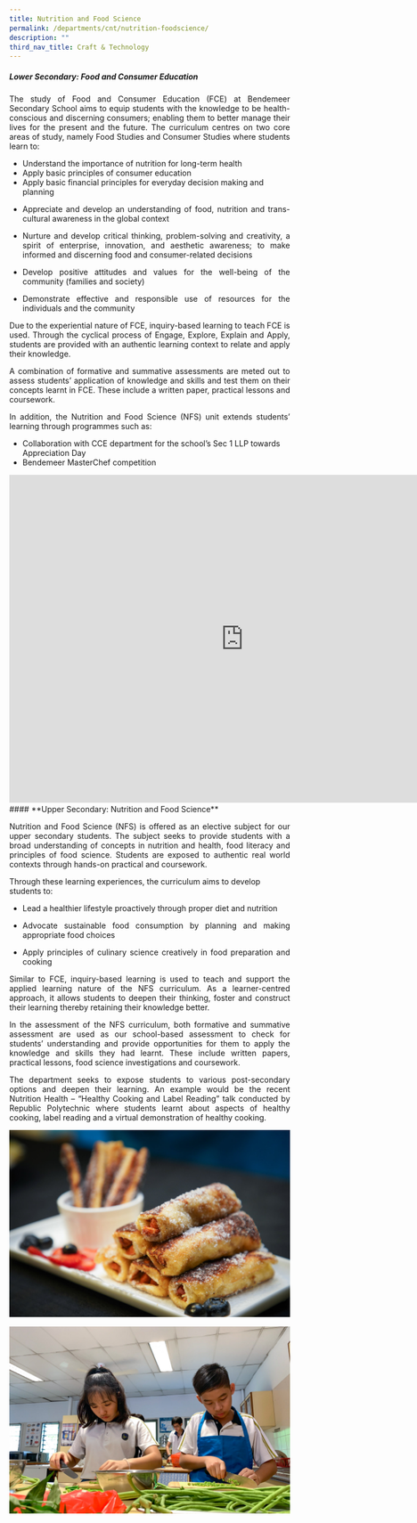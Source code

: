```yaml
---
title: Nutrition and Food Science
permalink: /departments/cnt/nutrition-foodscience/
description: ""
third_nav_title: Craft & Technology
---
```

<style>
.google-slides-container{ position: relative; width: 100%; padding-top: 72%; overflow: hidden; } .google-slides-container iframe{ position: absolute; top: 0; left: 0; width: 100%; height: 100%; }
</style>

##### **Lower Secondary: Food and Consumer Education** 
 
<p style="text-align:justify">The study of Food and Consumer Education (FCE) at Bendemeer Secondary School aims to equip students with the knowledge to be health-conscious and discerning consumers; enabling them to better manage their lives for the present and the future. The curriculum centres on two core areas of study, namely Food Studies and Consumer Studies where students learn to: </p>
 
* Understand the importance of nutrition for long-term health 
* Apply basic principles of consumer education 
* Apply basic financial principles for everyday decision making and planning 
* <p style="text-align:justify">Appreciate and develop an understanding of food, nutrition and trans-cultural awareness in the global context </p>
* <p style="text-align:justify">Nurture and develop critical thinking, problem-solving and creativity, a spirit of enterprise, innovation, and aesthetic awareness; to make informed and discerning food and consumer-related decisions </p>
* <p style="text-align:justify">Develop positive attitudes and values for the well-being of the community (families and society) </p>
* <p style="text-align:justify">Demonstrate effective and responsible use of resources for the individuals and the community</p>
 
<p style="text-align:justify">Due to the experiential nature of FCE, inquiry-based learning to teach FCE is used. Through the cyclical process of Engage, Explore, Explain and Apply, students are provided with an authentic learning context to relate and apply their knowledge.</p>
 
<p style="text-align:justify">A combination of formative and summative assessments are meted out to assess students’ application of knowledge and skills and test them on their concepts learnt in FCE. These include a written paper, practical lessons and coursework. </p>
 
<p style="text-align:justify">In addition, the Nutrition and Food Science (NFS) unit extends students’ learning through programmes such as: </p>

* Collaboration with CCE department for the school’s Sec 1 LLP towards Appreciation Day
* Bendemeer MasterChef competition 


<iframe src="https://docs.google.com/presentation/d/e/2PACX-1vSW2Kg-T7i-hYJ9msKlHx6zTTmeoxI8S1O-nnr-lxYatsAl_ER7CEGPiLUH2WxXRWsoNlL5WWSvQEHI/embed?start=false&loop=true&delayms=3000" frameborder="0" width="840" height="589" allowfullscreen="true">
</iframe>
#### **Upper Secondary: Nutrition and Food Science**
 
<p style="text-align:justify">Nutrition and Food Science (NFS) is offered as an elective subject for our upper secondary students. The subject seeks to provide students with a broad understanding of concepts in nutrition and health, food literacy and principles of food science. Students are exposed to authentic real world contexts through hands-on practical and coursework. </p>

Through these learning experiences, the curriculum aims to develop students to:

* <p style="text-align:justify">Lead a healthier lifestyle proactively through proper diet and nutrition</p>
* <p style="text-align:justify">Advocate sustainable food consumption by planning and making appropriate food choices</p>
* <p style="text-align:justify">Apply principles of culinary science creatively in food preparation and cooking</p>

<p style="text-align:justify">Similar to FCE, inquiry-based learning is used to teach and support the applied learning nature of the NFS curriculum. As a learner-centred approach, it allows students to deepen their thinking, foster and construct their learning thereby retaining their knowledge better. </p>
 
<p style="text-align:justify">In the assessment of the NFS curriculum, both formative and summative assessment are used as our school-based assessment to check for students’ understanding and provide opportunities for them to apply the knowledge and skills they had learnt. These include written papers, practical lessons, food science investigations and coursework. </p>
 
<p style="text-align:justify">The department seeks to expose students to various post-secondary options and deepen their learning. An example would be the recent Nutrition Health – “Healthy Cooking and Label Reading” talk conducted by Republic Polytechnic where students learnt about aspects of healthy cooking, label reading and a virtual demonstration of healthy cooking. </p>

![Upper Secondary: Nutrition and Food Science](/images/Departments/ct-nfs-03.jpg)

![Upper Secondary: Nutrition and Food Science](/images/Departments/ct-nfs-05.jpg)